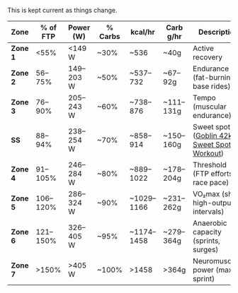 This is kept current as things change.

| Zone       | % of FTP | Power (W) | %  Carbs | kcal/hr    | Carb g/hr | Description                                                                                    |
| ---------- | -------- | --------- | -------- | ---------- | --------- | ---------------------------------------------------------------------------------------------- |
| **Zone 1** | <55%     | <149 W    | ~30%     | ~536       | ~40g      | Active recovery                                                                                |
| **Zone 2** | 56–75%   | 149–203 W | ~50%     | ~537–732   | ~67–92g   | Endurance (fat-burning, base rides)                                                            |
| **Zone 3** | 76–90%   | 205–243 W | ~60%     | ~738–876   | ~111–131g | Tempo (muscular endurance)                                                                     |
| **SS**     | 88–94%   | 238–254 W | ~70%     | ~858–914   | ~150–160g | Sweet spot ([Goblin 42k Sweet Spot Workout](Cycling/Goblin%2042k%20Sweet%20Spot%20Workout.md)) |
| **Zone 4** | 91–105%  | 246–284 W | ~80%     | ~889–1022  | ~178–204g | Threshold (FTP efforts, race pace)                                                             |
| **Zone 5** | 106–120% | 286–324 W | ~90%     | ~1029–1166 | ~231–262g | VO₂max (short, high-output intervals)                                                          |
| **Zone 6** | 121–150% | 326–405 W | ~95%     | ~1174–1458 | ~279–364g | Anaerobic capacity (sprints, surges)                                                           |
| **Zone 7** | >150%    | >405 W    | ~100%    | >1458      | >364g     | Neuromuscular power (max sprint)                                                               |
